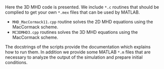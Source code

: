 Here the 3D MHD code is presented. We include `*.c` routines that should be complied to get your own `*.mex` files that can be used by MATLAB. 
- `MHD_MacCormack11.cpp` routine solves the 2D MHD equations using the MacCormack scheme.
- `MC3DMHD3.cpp` routines solves the 3D MHD equations using the MacCormack scheme.

The docstrings of the scripts provide the documentation which explains how to run them.
In addition we provide some MATLAB `*.m` files that are necessary to analyze the output of the simulation and prepare initial conditions.